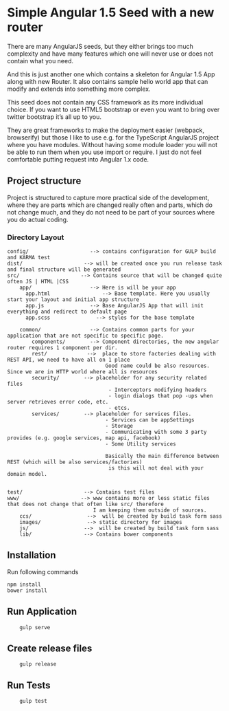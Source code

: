 # Simple Angular 1.5 Seed with a new router

There are many AngularJS seeds, but they either brings too much complexity and have many features which one will never use or does not contain what you need.

And this is just another one which contains a skeleton for Angular 1.5 App along with new Router. It also contains sample hello world app
that can modify and extends into something more complex.

This seed does not contain any CSS framework as its more individual choice. If you want to use HTML5 bootstrap or even you want to bring over twitter bootstrap it’s all up to you.

They are great frameworks to make the deployment easier (webpack, browserify) but those I like to use e.g. for the TypeScript AngularJS project
where you have modules. Without having some module loader you will not be able to run them when you use import or require.
I just do not feel comfortable putting request into Angular 1.x code.



## Project structure

Project is structured to capture more practical side of the development, where they are parts which are changed really often and parts, which do not change much, and they do not need to be part of your sources where you do actual coding.

### Directory Layout




```
config/                    --> contains configuration for GULP build and KARMA test
dist/                    --> will be created once you run release task and final structure will be generated
src/                    --> Contains source that will be changed quite often JS | HTML |CSS
    app/                   --> Here is will be your app
      app.html                 --> Base template. Here you usually start your layout and initial app structure
      app.js               --> Base AngularJS App that will init everything and redirect to default page
      app.scss               --> styles for the base template

    common/                --> Contains common parts for your application that are not specific to specific page.
        components/        --> Component directories, the new angular router requires 1 component per dir.
        rest/             -->  place to store factories dealing with REST API, we need to have all on 1 place
                                Good name could be also resources. Since we are in HTTP world where all is resources
        security/        --> placeholder for any security related files
                                 - Interceptors modifying headers
                                 - login dialogs that pop -ups when server retrieves error code, etc.
                                 - etcs.
        services/        --> placeholder for services files.
                                - Services can be appSettings
                                - Storage
                                - Communicating with some 3 party provides (e.g. google services, map api, facebook)
                                - Some Utility services

                                Basically the main difference between REST (which will be also services/factories)
                                 is this will not deal with your domain model.


test/                    --> Contains test files
www/                    --> www contains more or less static files that does not change that often like src/ therefore
                            I am keeping them outside of sources.
    ccs/                  -->  will be created by build task form sass
    images/               --> static directory for images
    js/                  -->  will be created by build task form sass
    lib/                 --> Contains bower components

```

## Installation

Run following commands

```
npm install
bower install
```

## Run Application

```
    gulp serve
```


## Create release files

```
    gulp release
```


## Run Tests

```
    gulp test
```
